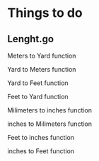 # Things to do

## Lenght.go 

Meters to Yard       function

Yard   to Meters     function

Yard   to Feet       function

Feet   to Yard       function

Milimeters to inches function

inches to Milimeters function

Feet   to inches     function

inches to Feet       function